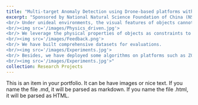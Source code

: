```yaml
---
title: "Multi-target Anomaly Detection using Drone-based platforms with Invariant Physical Rules Embedded"
excerpt: "Sponsored by National Natural Science Foundation of China (NSFC) 
<br/> Under unideal environments, the visual features of objects cannot be completely obtained due to interferences such as occlusions and motion blur, even traditional spatio-temporal approach cannot recover missing features under long-term occlusions. To tackle this problem, we propose to utilize the invariant properties, such as structures and motion properties, in obtaining the complete features of objects even with incomplete observations. Invariant properties are combined with variant visual features. 
<br/><img src='/images/Physics_driven.jpg'>
<br/> We leverage the physical properties of objects as constraints to filter out unreasonable motion estimations caused by incomplete visual observations.  
<br/><img src='/images/Feedback.png'>
<br/> We have built comprehensive datasets for evaluations. 
<br/><img src='/images/Experiments.jpg'>
<br/> Besides, we have deployed some algorithms on platforms such as ZCU-102 and NVIDIA-orion. 
<br/><img src='/images/Experiments.jpg'>"
collection: Research Projects 
---
```


This is an item in your portfolio. It can be have images or nice text. If you name the file .md, it will be parsed as markdown. If you name the file .html, it will be parsed as HTML. 
